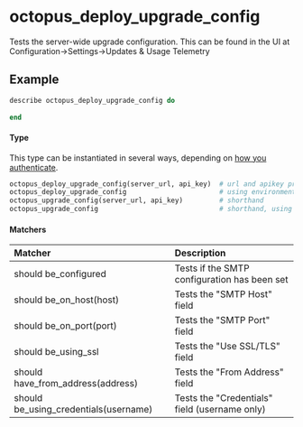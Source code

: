# octopus_deploy_upgrade_config

Tests the server-wide upgrade configuration. This can be found in the UI at Configuration->Settings->Updates & Usage Telemetry

## Example

```ruby
describe octopus_deploy_upgrade_config do
  
end
```

#### Type

This type can be instantiated in several ways, depending on [how you authenticate](authentication.md).

```ruby
octopus_deploy_upgrade_config(server_url, api_key)  # url and apikey provided
octopus_deploy_upgrade_config                       # using environment vars
octopus_upgrade_config(server_url, api_key)         # shorthand
octopus_upgrade_config                              # shorthand, using env vars
```

#### Matchers

| Matcher | Description |
|:--------|:------------|
| should be_configured | Tests if the SMTP configuration has been set
| should be_on_host(host) | Tests the "SMTP Host" field |
| should be_on_port(port) | Tests the "SMTP Port" field |
| should be_using_ssl | Tests the "Use SSL/TLS" field |
| should have_from_address(address) | Tests the "From Address" field |
| should be_using_credentials(username) | Tests the "Credentials" field (username only) |
